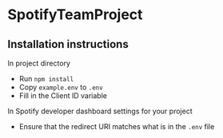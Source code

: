 # SpotifyTeamProject
## Installation instructions
In project directory
* Run `npm install`
* Copy `example.env` to `.env`
* Fill in the Client ID variable

In Spotify developer dashboard settings for your project
* Ensure that the redirect URI matches what is in the `.env` file
